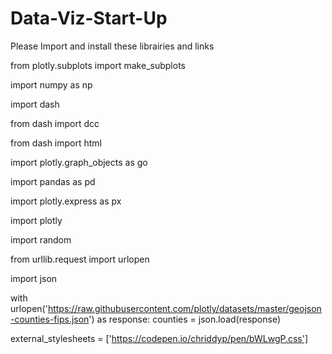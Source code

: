 # Data-Viz-Start-Up

Please Import and install these librairies and links

from plotly.subplots import make_subplots

import numpy as np

import dash

from dash import dcc

from dash import html

import plotly.graph_objects as go

import pandas as pd

import plotly.express as px

import plotly

import random

from urllib.request import urlopen

import json

with urlopen('https://raw.githubusercontent.com/plotly/datasets/master/geojson-counties-fips.json') as response:
    counties = json.load(response)

external_stylesheets = ['https://codepen.io/chriddyp/pen/bWLwgP.css']
